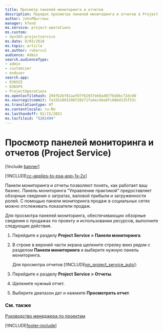 ```yaml
---
title: Просмотр панелей мониторинга и отчетов
description: Порядок просмотра панелей мониторинга и отчетов в Project Service
author: JohnPBurrows
manager: kfend
ms.service: project-operations
ms.custom:
- dyn365-projectservice
ms.date: 8/03/2018
ms.topic: article
ms.author: ruhercul
audience: Admin
search.audienceType:
- admin
- customizer
- enduser
search.app:
- D365CE
- D365PS
- ProjectOperations
ms.openlocfilehash: 294fb2bf81aaf07f62937e69ad07f6ddbc72dc80
ms.sourcegitcommit: fa32b1893286f20271fa4ec4be8fc68bd135f53c
ms.translationtype: HT
ms.contentlocale: ru-RU
ms.lasthandoff: 02/15/2021
ms.locfileid: "5281494"
---
```

# <a name="view-dashboards-and-reports-project-service"></a>Просмотр панелей мониторинга и отчетов (Project Service)

[!include [banner](../includes/psa-now-project-operations.md)]

[!INCLUDE[cc-applies-to-psa-app-1x-2x](../includes/cc-applies-to-psa-app-1x-2x.md)]

Панели мониторинга и отчеты позволяют понять, как работает ваш бизнес. Панель мониторинга "Управление практикой" предоставляет обзорные сведения о затратах, валовой прибыли и загруженности ролей. С помощью панели мониторинга продаж в социальных сетях можно отслеживать показатели продаж.  
  
 Для просмотра панелей мониторинга, обеспечивающих обзорные сведения о продажах по проекту и использовании ресурсов, выполните следующие действия.  
  
1. Перейдите к разделу **Project Service > Панели мониторинга**.  
  
2. В строке в верхней части экрана щелкните стрелку вниз рядом с разделом **Панели мониторинга** и выберите нужную панель мониторинга.  
  
   Для просмотра отчетов [!INCLUDE[pn_project_service_auto](../includes/pn-project-service-auto.md)]:  
  
3. Перейдите к разделу **Project Service > Отчеты**.  
  
4. Щелкните нужный отчет.  
  
5. Выберите диапазон дат и нажмите **Просмотреть отчет**.  
  
### <a name="see-also"></a>См. также  
 [Руководство менеджера по проектам](../psa/project-manager-guide.md)


[!INCLUDE[footer-include](../includes/footer-banner.md)]